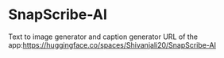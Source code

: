 # SnapScribe-AI
Text to image generator and caption generator
URL of the app:https://huggingface.co/spaces/Shivanjali20/SnapScribe-AI
